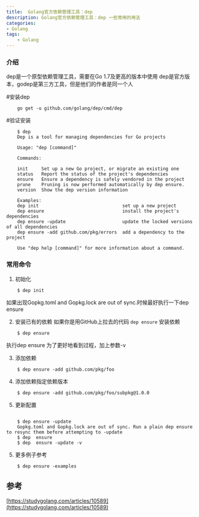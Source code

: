 ```yaml
---
title:  Golang官方依赖管理工具：dep
description: Golang官方依赖管理工具：dep 一些常用的用法
categories:
- Golang 
tags:
    - Golang
---
```


### 介绍
dep是一个原型依赖管理工具，需要在Go 1.7及更高的版本中使用
dep是官方版本，godep是第三方工具，但是他们的作者是同一个人

#安装dep
```
    go get -u github.com/golang/dep/cmd/dep
```
#验证安装
```
    $ dep
    Dep is a tool for managing dependencies for Go projects
    
    Usage: "dep [command]"
    
    Commands:
    
    init     Set up a new Go project, or migrate an existing one
    status   Report the status of the project's dependencies
    ensure   Ensure a dependency is safely vendored in the project
    prune    Pruning is now performed automatically by dep ensure.
    version  Show the dep version information
    
    Examples:
    dep init                               set up a new project
    dep ensure                             install the project's dependencies
    dep ensure -update                     update the locked versions of all dependencies
    dep ensure -add github.com/pkg/errors  add a dependency to the project
    
    Use "dep help [command]" for more information about a command.
```

### 常用命令

1. 初始化
```
    $ dep init
```
如果出现Gopkg.toml and Gopkg.lock are out of sync.时候最好执行一下dep ensure

2. 安装已有的依赖
如果你是用GitHub上拉去的代码 <code>dep ensure</code> 安装依赖
```
    $ dep ensure

```
执行dep ensure 为了更好地看到过程，加上参数-v

3. 添加依赖
```
    $ dep ensure -add github.com/pkg/foo

```

4. 添加依赖指定依赖版本
```
    $ dep ensure -add github.com/pkg/foo/subpkg@1.0.0 

```

5. 更新配置
```

    $ dep ensure -update
    Gopkg.toml and Gopkg.lock are out of sync. Run a plain dep ensure to resync them before attempting to -update
    $ dep  ensure 
    $ dep  ensure -update -v

```

5. 更多例子参考
```
    $ dep ensure -examples
```



## 参考
[https://studygolang.com/articles/10589](https://studygolang.com/articles/10589)

